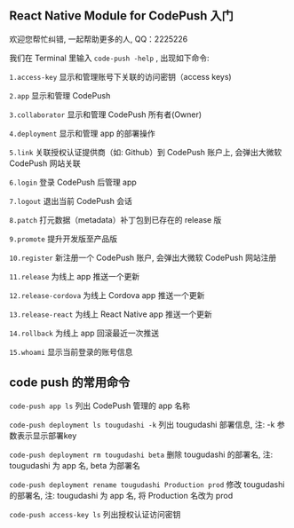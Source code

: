 ## React Native Module for CodePush 入门

欢迎您帮忙纠错, 一起帮助更多的人, QQ：2225226

我们在 Terminal 里输入 `code-push -help` , 出现如下命令:

`1.access-key`        显示和管理账号下关联的访问密钥（access keys)

`2.app`               显示和管理 CodePush

`3.collaborator`      显示和管理 CodePush 所有者(Owner)

`4.deployment`        显示和管理 app 的部署操作

`5.link`              关联授权认证提供商（如: Github）到 CodePush 账户上, 会弹出大微软 CodePush 网站关联

`6.login`             登录 CodePush 后管理 app

`7.logout`            退出当前 CodePush 会话

`8.patch`             打元数据（metadata）补丁包到已存在的 release 版

`9.promote`           提升开发版至产品版

`10.register`         新注册一个 CodePush 账户, 会弹出大微软 CodePush 网站注册

`11.release`          为线上 app 推送一个更新

`12.release-cordova`  为线上 Cordova app 推送一个更新

`13.release-react`    为线上 React Native app 推送一个更新

`14.rollback`         为线上 app 回滚最近一次推送

`15.whoami`           显示当前登录的账号信息

## code push 的常用命令
`code-push app ls` 列出 CodePush 管理的 app 名称

`code-push deployment ls tougudashi -k` 列出 tougudashi 部署信息, 注: -k 参数表示显示部署key

`code-push deployment rm tougudashi beta` 删除 tougudashi 的部署名, 注: tougudashi 为 app 名, beta 为部署名

`code-push deployment rename tougudashi Production prod` 修改 tougudashi 的部署名, 注: tougudashi 为 app 名, 将 Production 名改为 prod

`code-push access-key ls` 列出授权认证访问密钥